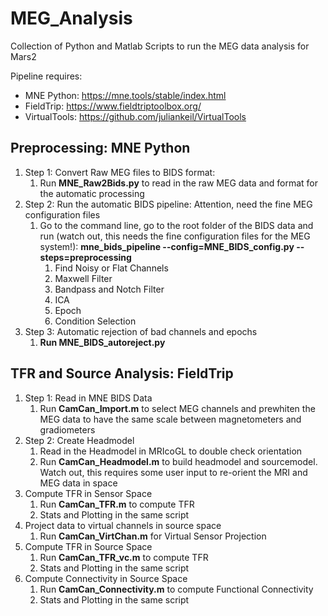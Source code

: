 # MEG_Analysis
Collection of Python and Matlab Scripts to run the MEG data analysis for Mars2

Pipeline requires:

- MNE Python: https://mne.tools/stable/index.html
- FieldTrip: https://www.fieldtriptoolbox.org/
- VirtualTools: https://github.com/juliankeil/VirtualTools

## Preprocessing: MNE Python

1. Step 1: Convert Raw MEG files to BIDS format:
    1. Run **MNE_Raw2Bids.py** to read in the raw MEG data and format for the automatic processing
2. Step 2: Run the automatic BIDS pipeline: Attention, need the fine MEG configuration files
    1. Go to the command line, go to the root folder of the BIDS data and run (watch out, this needs the fine configuration files for the MEG system!): **mne_bids_pipeline --config=MNE_BIDS_config.py --steps=preprocessing**
        1. Find Noisy or Flat Channels
        2. Maxwell Filter
        3. Bandpass and Notch Filter
        4. ICA
        5. Epoch
        6. Condition Selection
3. Step 3: Automatic rejection of bad channels and epochs
    1. **Run MNE_BIDS_autoreject.py**

## TFR and Source Analysis: FieldTrip

1. Step 1: Read in MNE BIDS Data
    1. Run **CamCan_Import.m** to select MEG channels and prewhiten the MEG data to have the same scale between magnetometers and gradiometers 
2. Step 2: Create Headmodel
    1. Read in the Headmodel in MRIcoGL to double check orientation
    2. Run **CamCan_Headmodel.m** to build headmodel and sourcemodel. Watch out, this requires some user input to re-orient the MRI and MEG data in space
3. Compute TFR in Sensor Space
    1. Run **CamCan_TFR.m** to compute TFR
    2. Stats and Plotting in the same script
4. Project data to virtual channels in source space
    1. Run **CamCan_VirtChan.m** for Virtual Sensor Projection
5. Compute TFR in Source Space
    1. Run **CamCan_TFR_vc.m** to compute TFR
    2. Stats and Plotting in the same script
6. Compute Connectivity in Source Space
    1. Run **CamCan_Connectivity.m** to compute Functional Connectivity
    2. Stats and Plotting in the same script
